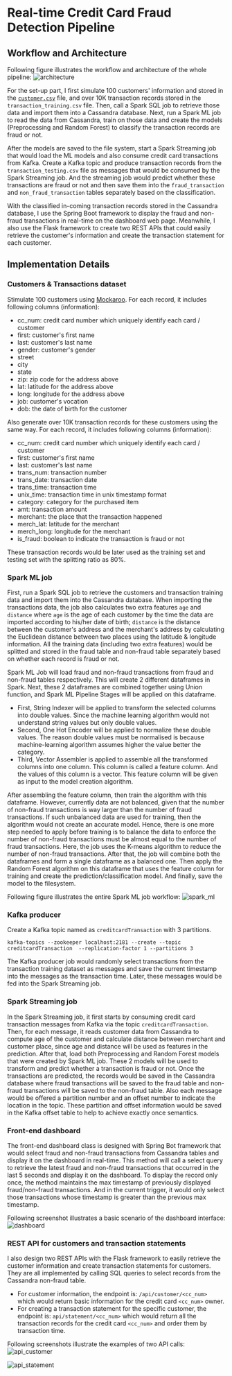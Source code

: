 # Real-time Credit Card Fraud Detection Pipeline
## Workflow and Architecture
Following figure illustrates the workflow and architecture of the whole pipeline:
![architecture](./src/architecture.png)

For the set-up part, I first simulate 100 customers' information and stored in the [`customer.csv`](./src/customer.txt) file, and over 10K transaction records stored in the `transaction_training.csv` file. Then, call a Spark SQL job to retrieve those data and import them into a Cassandra database. Next, run a Spark ML job to read the data from Cassandra, train on those data and create the models (Preprocessing and Random Forest) to classify the transaction records are fraud or not. 

After the models are saved to the file system, start a Spark Streaming job that would load the ML models and also consume credit card transactions from Kafka. Create a Kafka topic and produce transaction records from the `transaction_testing.csv` file as messages that would be consumed by the Spark Streaming job. And the streaming job would predict whether these transactions are fraud or not and then save them into the `fraud_transaction` and `non_fraud_transaction` tables separately based on the classification.

With the classified in-coming transaction records stored in the Cassandra database, I use the Spring Boot framework to display the fraud and non-fraud transactions in real-time on the dashboard web page. Meanwhile, I also use the Flask framework to create two REST APIs that could easily retrieve the customer's information and create the transaction statement for each customer.


## Implementation Details
### Customers & Transactions dataset
Stimulate 100 customers using [Mockaroo](https://www.mockaroo.com/). For each record, it includes following columns (information):
- cc_num: credit card number which uniquely identify each card / customer
- first: customer's first name
- last: customer's last name
- gender: customer's gender
- street
- city
- state
- zip: zip code for the address above
- lat: latitude for the address above
- long: longitude for the address above
- job: customer's vocation
- dob: the date of birth for the customer

Also generate over 10K transaction records for these customers using the same way. For each record, it includes following columns (information):
- cc_num: credit card number which uniquely identify each card / customer
- first: customer's first name
- last: customer's last name
- trans_num: transaction number
- trans_date: transaction date
- trans_time: transaction time
- unix_time: transaction time in unix timestamp format
- category: category for the purchased item
- amt: transaction amount
- merchant: the place that the transaction happened
- merch_lat: latitude for the merchant
- merch_long: longitude for the merchant
- is_fraud: boolean to indicate the transaction is fraud or not

These transaction records would be later used as the training set and testing set with the splitting ratio as 80%.

### Spark ML job
First, run a Spark SQL job to retrieve the customers and transaction training data and import them into the Cassandra database. When importing the transactions data, the job also calculates two extra features `age` and `distance` where `age` is the age of each customer by the time the data are imported according to his/her date of birth; `distance` is the distance between the customer's address and the merchant's address by calculating the Euclidean distance between two places using the latitude & longitude information. All the training data (including two extra features) would be splitted and stored in the fraud table and non-fraud table separately based on whether each record is fraud or not.

Spark ML Job will load fraud and non-fraud transactions from fraud and non-fraud tables respectively. This will create 2 different dataframes in Spark. Next, these 2 dataframes are combined together using Union function, and Spark ML Pipeline Stages will be applied on this dataframe. 
- First, String Indexer will be applied to transform the selected columns into double values. Since the machine learning algorithm would not understand string values but only double values. 
- Second, One Hot Encoder will be applied to normalize these double values. The reason double values must be normalised is because machine-learning algorithm assumes higher the value better the category.
- Third, Vector Assembler is applied to assemble all the transformed columns into one column. This column is called a feature column. And the values of this column is a vector. This feature column will be given as input to the model creation algorithm. 

After assembling the feature column, then train the algorithm with this dataframe. However, currently data are not balanced, given that the number of non-fraud transactions is way larger than the number of fraud transactions. If such unbalanced data are used for training, then the algorithm would not create an accurate model. Hence, there is one more step needed to apply before training is to balance the data to enforce the number of non-fraud transactions must be almost equal to the number of fraud transactions. Here, the job uses the K-means algorithm to reduce the number of non-fraud transactions. After that, the job will combine both the dataframes and form a single dataframe as a balanced one. Then apply the Random Forest algorithm on this dataframe that uses the feature column for training and create the prediction/classification model. And finally, save the model to the filesystem.

Following figure illustrates the entire Spark ML job workflow:
![spark_ml](./src/spark_ml.png)


### Kafka producer
Create a Kafka topic named as `creditcardTransaction` with 3 partitions. 
```
kafka-topics --zookeeper localhost:2181 --create --topic creditcardTransaction  --replication-factor 1 --partitions 3
```
The Kafka producer job would randomly select transactions from the transaction training dataset as messages and save the current timestamp into the messages as the transaction time. Later, these messages would be fed into the Spark Streaming job.


### Spark Streaming job
In the Spark Streaming job, it first starts by consuming credit card transaction messages from Kafka via the topic `creditcardTransaction`. Then, for each message, it reads customer data from Cassandra to compute age of the customer and calculate distance between merchant and customer place, since age and distance will be used as features in the prediction. After that, load both Preprocessing and Random Forest models that were created by Spark ML job. These 2 models will be used to transform and predict whether a transaction is fraud or not. Once the transactions are predicted, the records would be saved in the Cassandra database where fraud transactions will be saved to the fraud table and non-fraud transactions will be saved to the non-fraud table. Also each message would be offered a partition number and an offset number to indicate the location in the topic. These partition and offset information would be saved in the Kafka offset table to help to achieve exactly once semantics.


### Front-end dashboard
The front-end dashboard class is designed with Spring Bot framework that would select fraud and non-fraud transactions from Cassandra tables and display it on the dashboard in real-time. This method will call a select query to retrieve the latest fraud and non-fraud transactions that occurred in the last 5 seconds and display it on the dashboard. To display the record only once, the method maintains the max timestamp of previously displayed fraud/non-fraud transactions. And in the current trigger, it would only select those transactions whose timestamp is greater than the previous max timestamp.

Following screenshot illustrates a basic scenario of the dashboard interface:
![dashboard](./src/dashboard.png)


### REST API for customers and transaction statements
I also design two REST APIs with the Flask framework to easily retrieve the customer information and create transaction statements for customers. They are all implemented by calling SQL queries to select records from the Cassandra non-fraud table.
- For customer information, the endpoint is: `/api/customer/<cc_num>` which would return basic information for the credit card `<cc_num>` owner.
- For creating a transaction statement for the specific customer, the endpoint is: `api/statement/<cc_num>` which would return all the transaction records for the credit card `<cc_num>` and order them by transaction time.

Following screenshots illustrate the examples of two API calls:
![api_customer](./src/api_customer.png)

![api_statement](./src/api_statement.png)
